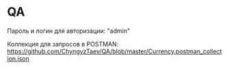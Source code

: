 # QA

Пароль и логин для авторизации: "admin"

Коллекция для запросов в POSTMAN: https://github.com/ChyngyzTaev/QA/blob/master/Currency.postman_collection.json
